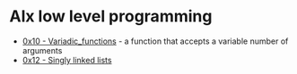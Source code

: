 # Alx low level programming

- [0x10 - Variadic_functions](https://github.com/CharlesMariga/alx-low_level_programming/tree/main/0x10-variadic_functions) - a function that accepts a variable number of arguments
- [0x12 - Singly linked lists](https://github.com/CharlesMariga/alx-low_level_programming/tree/main/0x12-singly_linked_lists)

